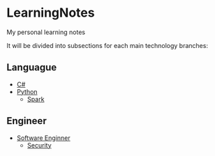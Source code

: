 # LearningNotes

My personal learning notes

It will be divided into subsections for each main technology branches:

## Languague
  - [C#](./CSharp)
  - [Python](./Python)
    - [Spark](./Python/Spark)
  
## Engineer
  - [Software Enginner](./SoftwareEnginner)
    - [Security](./SoftwareEnginner/Security.md)